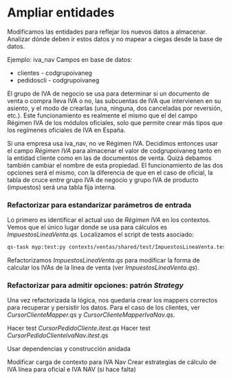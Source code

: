 # Ampliar entidades

Modificamos las entidades para reflejar los nuevos datos a almacenar. Analizar dónde deben ir estos datos y no mapear a ciegas desde la base de datos.

Ejemplo: iva_nav
Campos en base de datos:
* clientes - codgrupoivaneg
* pedidoscli - codgrupoivaneg

El grupo de IVA de negocio se usa para determinar si un documento de venta o compra lleva IVA o no, las subcuentas de IVA que intervienen en su asiento, y el modo de crearlas (una, ninguna, dos canceladas por reversión, etc.). Este funcionamiento es realmente el mismo que el del campo Régimen IVA de los módulos oficiales, solo que permite crear más tipos que los regímenes oficiales de IVA en España.

Si una empresa usa iva_nav, no ve Régimen IVA. Decidimos entonces usar el campo _Régimen IVA_ para almacenar el valor de codgrupoivaneg tanto en la entidad cliente como en las de documentos de venta. Quizá debamos también cambiar el nombre de esta propiedad. El funcionamiento de las dos opciones será el mismo, con la diferencia de que en el caso de oficial, la tabla de cruce entre grupo IVA de negocio y grupo IVA de producto (impuestos) será una tabla fija interna.

### Refactorizar para estandarizar parámetros de entrada
Lo primero es identificar el actual uso de _Régimen IVA_ en los contextos. Vemos que el único lugar donde se usa para cálculos es _ImpuestosLineaVenta.qs_.
Localizamos el script de tests asociado:
```sh
qs-task myp:test:py contexts/ventas/shared/test/ImpuestosLineaVenta.test.qs
```
Refactorizamos _ImpuestosLineaVenta.qs_ para modificar la forma de calcular los IVAs de la línea de venta (ver _ImpuestosLineaVenta.qs_).

### Refactorizar para admitir opciones: patrón _Strategy_

Una vez refactorizada la lógica, nos quedaría crear los mappers correctos para recuperar y persistir los datos. Para el caso de los clientes,
ver _CursorClienteMapper.qs_ y _CursorClienteMapperIvaNav.qs_.

Hacer test _CursorPedidoCliente.itest.qs_
Hacer test _CursorPedidoClienteIvaNav.itest.qs_

Usar dependencias y construcción anidada

Modificar carga de contexto para IVA Nav
Crear estrategias de cálculo de IVA línea para oficial e IVA NAV (si hace falta)
